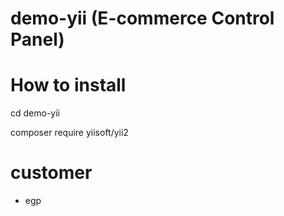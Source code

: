 # demo-yii (E-commerce Control Panel)

# How to install
  cd demo-yii
  
  composer require yiisoft/yii2

# customer
  - egp

